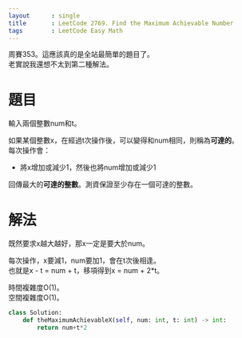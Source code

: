 ```yaml
--- 
layout      : single
title       : LeetCode 2769. Find the Maximum Achievable Number
tags        : LeetCode Easy Math
---
```

周賽353。這應該真的是全站最簡單的題目了。  
老實說我還想不太到第二種解法。  

# 題目
輸入兩個整數num和t。  

如果某個整數x，在經過t次操作後，可以變得和num相同，則稱為**可達的**。  
每次操作會：  
- 將x增加或減少1，然後也將num增加或減少1  

回傳最大的**可達的整數**。測資保證至少存在一個可達的整數。  

# 解法
既然要求x越大越好，那x一定是要大於num。  

每次操作，x要減1，num要加1，會在t次後相逢。  
也就是x - t = num + t，移項得到x = num + 2\*t。  

時間複雜度O(1)。  
空間複雜度O(1)。  

```python
class Solution:
    def theMaximumAchievableX(self, num: int, t: int) -> int:
        return num+t*2
```
